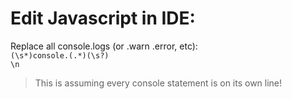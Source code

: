# Edit Javascript in IDE:  
  
Replace all console.logs (or .warn .error, etc):  
`(\s*)console.(.*)(\s?)`  
`\n`  
> This is assuming every console statement is on its own line!  
  
  
  
